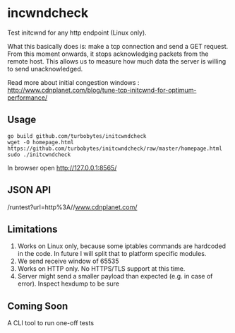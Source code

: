 incwndcheck
===========

Test initcwnd for any http endpoint (Linux only).

What this basically does is: make a tcp connection and send a GET request. From this moment onwards, it stops acknowledging packets from the remote host. This allows us to measure how much data the server is willing to send unacknowledged.

Read more about initial congestion windows : http://www.cdnplanet.com/blog/tune-tcp-initcwnd-for-optimum-performance/

Usage
-----

```
go build github.com/turbobytes/initcwndcheck
wget -O homepage.html https://github.com/turbobytes/initcwndcheck/raw/master/homepage.html
sudo ./initcwndcheck
```

In browser open http://127.0.0.1:8565/

JSON API
--------

/runtest?url=http%3A//www.cdnplanet.com/

Limitations
-----------

1. Works on Linux only, because some iptables commands are hardcoded in the code. In future I will split that to platform specific modules.
2. We send receive window of 65535
3. Works on HTTP only. No HTTPS/TLS support at this time.
4. Server might send a smaller payload than expected (e.g. in case of error). Inspect hexdump to be sure

Coming Soon
-----------

A CLI tool to run one-off tests
